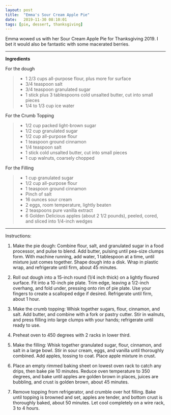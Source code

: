 ```yaml
---
layout: post
title:  "Emma's Sour Cream Apple Pie"
date:   2019-11-30 08:10:01
tags: [pie, dessert, thanksgiving]
---
```


Emma wowed us with her Sour Cream Apple Pie for Thanksgiving 2019. I bet it would also be fantastic with some macerated berries.

---

__Ingredients__

For the dough
> * 1 2/3 cups all-purpose flour, plus more for surface
> * 3/4 teaspoon salt
> * 3/4 teaspoon granulated sugar
> * 1 stick plus 3 tablespoons cold unsalted butter, cut into small pieces
> * 1/4 to 1/3 cup ice water

For the Crumb Topping
> * 1/2 cup packed light-brown sugar
> * 1/2 cup granulated sugar
> * 1/2 cup all-purpose flour
> * 1 teaspoon ground cinnamon
> * 1/4 teaspoon salt
> * 1 stick cold unsalted butter, cut into small pieces
> * 1 cup walnuts, coarsely chopped

For the Filling
> * 1 cup granulated sugar
> * 1/2 cup all-purpose flour
> * 1 teaspoon ground cinnamon
> * Pinch of salt
> * 16 ounces sour cream
> * 2 eggs, room temperature, lightly beaten
> * 2 teaspoons pure vanilla extract
> * 6 Golden Delicious apples (about 2 1/2 pounds), peeled, cored, and sliced into 1/4-inch wedges

---

Instructions:



1. Make the pie dough: Combine flour, salt, and granulated sugar in a food processor, and pulse to blend. Add butter, pulsing until pea-size clumps form. With machine running, add water, 1 tablespoon at a time, until mixture just comes together. Shape dough into a disk. Wrap in plastic wrap, and refrigerate until firm, about 45 minutes.

1. Roll out dough into a 15-inch round (1/4 inch thick) on a lightly floured surface. Fit into a 10-inch pie plate. Trim edge, leaving a 1/2-inch overhang, and fold under, pressing onto rim of pie plate. Use your fingers to create a scalloped edge if desired. Refrigerate until firm, about 1 hour.

1. Make the crumb topping: Whisk together sugars, flour, cinnamon, and salt. Add butter, and combine with a fork or pastry cutter. Stir in walnuts, and press filling into large clumps with your hands; refrigerate until ready to use.

1. Preheat oven to 450 degrees with 2 racks in lower third.

1. Make the filling: Whisk together granulated sugar, flour, cinnamon, and salt in a large bowl. Stir in sour cream, eggs, and vanilla until thoroughly combined. Add apples, tossing to coat. Place apple mixture in crust.

1. Place an empty rimmed baking sheet on lowest oven rack to catch any drips, then bake pie 10 minutes. Reduce oven temperature to 350 degrees, and bake until apples are golden brown in places, juices are bubbling, and crust is golden brown, about 45 minutes.

1. Remove topping from refrigerator, and crumble over hot filling. Bake until topping is browned and set, apples are tender, and bottom crust is thoroughly baked, about 50 minutes. Let cool completely on a wire rack, 3 to 4 hours.
